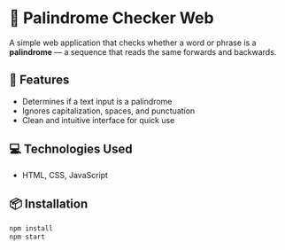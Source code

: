 # 🔁 Palindrome Checker Web

A simple web application that checks whether a word or phrase is a **palindrome** — a sequence that reads the same forwards and backwards.

## 🚀 Features

- Determines if a text input is a palindrome
- Ignores capitalization, spaces, and punctuation
- Clean and intuitive interface for quick use

## 💻 Technologies Used

- HTML, CSS, JavaScript

## 📦 Installation

```bash
npm install
npm start
```

